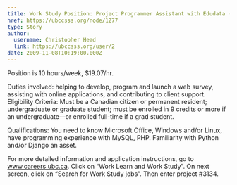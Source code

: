 ```yaml
---
title: Work Study Position: Project Programmer Assistant with Edudata (Project #3134) 
href: https://ubccsss.org/node/1277
type: Story
author:
  username: Christopher Head
  link: https://ubccsss.org/user/2
date: 2009-11-08T10:19:00.000Z
---
```


<div class="field field-name-body field-type-text-with-summary field-label-hidden"><div class="field-items"><div class="field-item even"><p>Position is 10 hours/week, $19.07/hr.</p>
<p>Duties involved: helping to develop, program and launch a web survey, assisting with online applications, and contributing to client support.<br>
Eligibility Criteria: Must be a Canadian citizen or permanent resident; undergraduate or graduate student; must be enrolled in 9 credits or more if an undergraduate&#x2014;or enrolled full-time if a grad student.</p>
<p>Qualifications: You need to know Microsoft Office, Windows and/or Linux, have programming experience with MySQL, PHP. Familiarity with Python and/or Django an asset.</p>
<p>For more detailed information and application instructions, go to <a href="http://www.careers.ubc.ca">www.careers.ubc.ca</a>. Click on &#x201C;Work Learn and Work Study&#x201D;. On next screen, click on &#x201C;Search for Work Study jobs&#x201D;. Then enter project #3134.</p>
</div></div></div>    <footer>
          </footer>